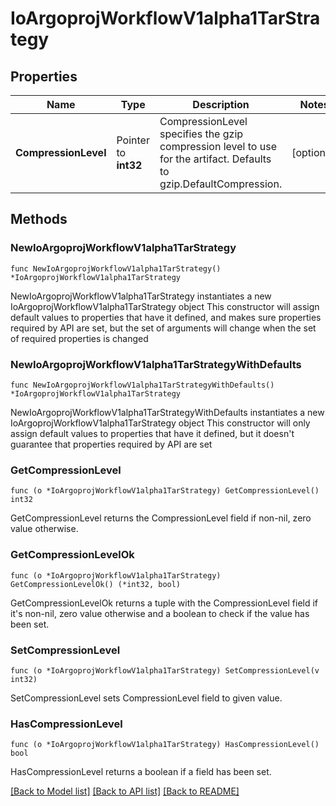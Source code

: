 # IoArgoprojWorkflowV1alpha1TarStrategy

## Properties

Name | Type | Description | Notes
------------ | ------------- | ------------- | -------------
**CompressionLevel** | Pointer to **int32** | CompressionLevel specifies the gzip compression level to use for the artifact. Defaults to gzip.DefaultCompression. | [optional] 

## Methods

### NewIoArgoprojWorkflowV1alpha1TarStrategy

`func NewIoArgoprojWorkflowV1alpha1TarStrategy() *IoArgoprojWorkflowV1alpha1TarStrategy`

NewIoArgoprojWorkflowV1alpha1TarStrategy instantiates a new IoArgoprojWorkflowV1alpha1TarStrategy object
This constructor will assign default values to properties that have it defined,
and makes sure properties required by API are set, but the set of arguments
will change when the set of required properties is changed

### NewIoArgoprojWorkflowV1alpha1TarStrategyWithDefaults

`func NewIoArgoprojWorkflowV1alpha1TarStrategyWithDefaults() *IoArgoprojWorkflowV1alpha1TarStrategy`

NewIoArgoprojWorkflowV1alpha1TarStrategyWithDefaults instantiates a new IoArgoprojWorkflowV1alpha1TarStrategy object
This constructor will only assign default values to properties that have it defined,
but it doesn't guarantee that properties required by API are set

### GetCompressionLevel

`func (o *IoArgoprojWorkflowV1alpha1TarStrategy) GetCompressionLevel() int32`

GetCompressionLevel returns the CompressionLevel field if non-nil, zero value otherwise.

### GetCompressionLevelOk

`func (o *IoArgoprojWorkflowV1alpha1TarStrategy) GetCompressionLevelOk() (*int32, bool)`

GetCompressionLevelOk returns a tuple with the CompressionLevel field if it's non-nil, zero value otherwise
and a boolean to check if the value has been set.

### SetCompressionLevel

`func (o *IoArgoprojWorkflowV1alpha1TarStrategy) SetCompressionLevel(v int32)`

SetCompressionLevel sets CompressionLevel field to given value.

### HasCompressionLevel

`func (o *IoArgoprojWorkflowV1alpha1TarStrategy) HasCompressionLevel() bool`

HasCompressionLevel returns a boolean if a field has been set.


[[Back to Model list]](../README.md#documentation-for-models) [[Back to API list]](../README.md#documentation-for-api-endpoints) [[Back to README]](../README.md)


